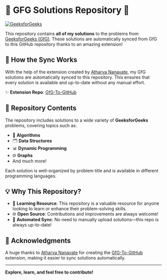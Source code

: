 # 🌟 GFG Solutions Repository 🌟

[![GeeksforGeeks](https://img.shields.io/badge/GeeksforGeeks-0F9D58?style=for-the-badge&logo=GeeksforGeeks&logoColor=white)](https://www.geeksforgeeks.org/)

This repository contains **all of my solutions** to the problems from [GeeksforGeeks (GfG)](https://www.geeksforgeeks.org/). These solutions are automatically synced from GfG to this GitHub repository thanks to an amazing extension!

## 🚀 How the Sync Works

With the help of the extension created by [Atharva Nanavate](https://github.com/AtharvaNanavate/GfG-To-GitHub), my GfG solutions are automatically synced to this repository. This ensures that every solution is available and up-to-date without any manual effort.

✨ **Extension Repo**: [GfG-To-GitHub](https://github.com/AtharvaNanavate/GfG-To-GitHub)

## 📁 Repository Contents

The repository includes solutions to a wide variety of **GeeksforGeeks** problems, covering topics such as:

- 🧮 **Algorithms**
- 🗂️ **Data Structures**
- 📊 **Dynamic Programming**
- 🌐 **Graphs**
- And much more!

Each solution is well-organized by problem title and is available in different programming languages.

## 💡 Why This Repository?

- 📘 **Learning Resource**: This repository is a valuable resource for anyone looking to learn or enhance their problem-solving skills.
- 🌐 **Open Source**: Contributions and improvements are always welcome!
- 🔄 **Automated Sync**: No need to manually upload solutions—this repo is always up-to-date!

## 📌 Acknowledgments

A huge thanks to [Atharva Nanavate](https://github.com/AtharvaNanavate) for creating the [GfG-To-GitHub](https://github.com/AtharvaNanavate/GfG-To-GitHub) extension, making it easier to sync solutions automatically.



---

**Explore, learn, and feel free to contribute!**

